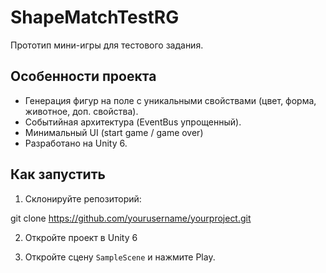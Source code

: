 # ShapeMatchTestRG

Прототип мини-игры для тестового задания.

## Особенности проекта

- Генерация фигур на поле с уникальными свойствами (цвет, форма, животное, доп. свойства).
- Событийная архитектура (EventBus упрощенный).
- Минимальный UI (start game / game over)
- Разработано на Unity 6.

## Как запустить

1. Склонируйте репозиторий:

git clone https://github.com/yourusername/yourproject.git

2. Откройте проект в Unity 6

3. Откройте сцену `SampleScene` и нажмите Play.